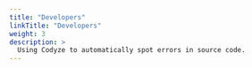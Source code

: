 ```yaml
---
title: "Developers"
linkTitle: "Developers"
weight: 3
description: >
  Using Codyze to automatically spot errors in source code.
---
```

